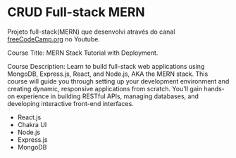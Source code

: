 # CRUD Full-stack MERN

Projeto full-stack(MERN) que desenvolvi através do canal [freeCodeCamp.org](https://www.youtube.com/@freecodecamp) no Youtube.

Course Title: MERN Stack Tutorial with Deployment.

Course Description: Learn to build full-stack web applications using MongoDB, Express.js, React, and Node.js, AKA the MERN stack. This course will guide you through setting up your development environment and creating dynamic, responsive applications from scratch. You'll gain hands-on experience in building RESTful APIs, managing databases, and developing interactive front-end interfaces.

- React.js
- Chakra UI
- Node.js
- Express.js
- MongoDB
